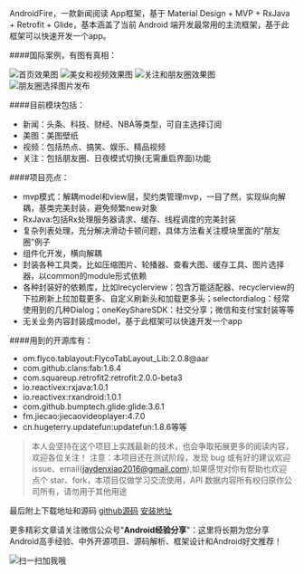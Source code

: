 AndroidFire，一款新闻阅读 App框架，基于 Material Design + MVP + RxJava + Retrofit + Glide，基本涵盖了当前 Android 端开发最常用的主流框架，基于此框架可以快速开发一个app。

####国际案例，有图有真相：

![首页效果图](http://upload-images.jianshu.io/upload_images/1964096-81d42beb42d1f240.jpg?imageMogr2/auto-orient/strip%7CimageView2/2/w/1240)
![美女和视频效果图](http://upload-images.jianshu.io/upload_images/1964096-5c0afdf95528c5d6.jpg?imageMogr2/auto-orient/strip%7CimageView2/2/w/1240)
![关注和朋友圈效果图](http://upload-images.jianshu.io/upload_images/1964096-d02db1515fe37e8f.jpg?imageMogr2/auto-orient/strip%7CimageView2/2/w/1240)
![朋友圈选择图片发布](http://upload-images.jianshu.io/upload_images/1964096-9343383c9ac66ab8.jpg?imageMogr2/auto-orient/strip%7CimageView2/2/w/1240)



####目前模块包括：
- 新闻：头条、科技、财经、NBA等类型，可自主选择订阅
- 美图：美图壁纸
- 视频：包括热点、搞笑、娱乐、精品视频
- 关注：包括朋友圈、日夜模式切换(无需重启界面)功能

####项目亮点：
- mvp模式：解耦model和view层，契约类管理mvp，一目了然，实现纵向解耦，基类完美封装，避免频繁new对象
-  RxJava:包括Rx处理服务器请求、缓存、线程调度的完美封装
- 复杂列表处理，充分解决滑动卡顿问题，具体方法看关注模块里面的“朋友圈”例子
- 组件化开发，横向解耦
- 封装各种工具类，比如压缩图片、轮播器、查看大图、缓存工具、图片选择器，以common的module形式依赖
- 各种封装好的依赖库，比如Irecyclerview：包含万能适配器、recyclerview的下拉刷新上拉加载更多、自定义刷新头和加载更多头；selectordialog：经常使用到的几种Dialog；oneKeyShareSDK：社交分享；微信和支付宝封装等等
- 无关业务内容封装成model，基于此框架可以快速开发一个app

####用到的开源库有：
- om.flyco.tablayout:FlycoTabLayout_Lib:2.0.8@aar 
- com.github.clans:fab:1.6.4
- com.squareup.retrofit2:retrofit:2.0.0-beta3
- io.reactivex:rxjava:1.0.1
- io.reactivex:rxandroid:1.0.1
- com.github.bumptech.glide:glide:3.6.1
- fm.jiecao:jiecaovideoplayer:4.7.0 
- cn.hugeterry.updatefun:updatefun:1.8.6等等

>本人会坚持在这个项目上实践最新的技术，也会争取拓展更多的阅读内容，欢迎各位关注！
注意：本项目还在测试阶段，发现 bug 或有好的建议欢迎issue、email(jaydenxiao2016@gmail.com),如果感觉对你有帮助也欢迎点个 star、fork，本项目仅做学习交流使用，API 数据内容所有权归原作公司所有，请勿用于其他用途

最后附上下载地址和源码
[github源码](https://github.com/jaydenxiao2016/AndroidFire)
[安装地址](http://fir.im/androidFire)

更多精彩文章请关注微信公众号"**Android经验分享**"：这里将长期为您分享Android高手经验、中外开源项目、源码解析、框架设计和Android好文推荐！

![扫一扫加我哦](http://upload-images.jianshu.io/upload_images/1964096-6b04d2e7cff6d7c7.jpg?imageMogr2/auto-orient/strip%7CimageView2/2/w/1240)
